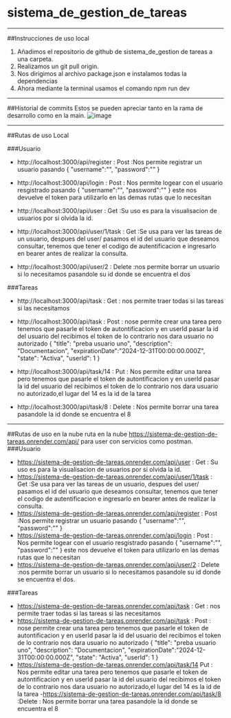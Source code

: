 # sistema_de_gestion_de_tareas

------------


##Instrucciones de uso local
1. Añadimos el repositorio de github de sistema_de_gestion de tareas a una carpeta.
1. Realizamos un git pull origin.
1. Nos dirigimos al archivo package.json e instalamos todas la dependencias
1. Ahora mediante la terminal usamos el comando npm run dev

------------



##Historial de commits Estos se pueden apreciar tanto en la rama de desarrollo como en la main.
![image](https://github.com/NathaNCroWn/sistema_de_gestion_de_tareas/assets/111405640/258d4c45-d446-466a-a1d8-a13907c40606)

------------



##Rutas de uso Local

###Usuario

- http://localhost:3000/api/register : Post :Nos permite registrar un usuario pasando { "username":"", "password":"" }

- http://localhost:3000/api/login : Post : Nos permite logear con el usuario resgistrado pasando { "username":"", "password":"" } este nos devuelve el token para utilizarlo en las demas rutas que lo necesitan

- http://localhost:3000/api/user : Get :Su uso es para la visualisacion de usuarios por si olvida la id.

- http://localhost:3000/api/user/1/task : Get :Se usa para ver las tareas de un usuario, despues del user/ pasamos el id del usuario que deseamos consultar, tenemos que tener el codigo de autentificacion e ingresarlo en bearer antes de realizar la consulta.

- http://localhost:3000/api/user/2 : Delete :nos permite borrar un usuario si lo necesitamos pasandole su id donde se encuentra el dos

###Tareas

- http://localhost:3000/api/task : Get : nos permite traer todas si las tareas si las necesitamos

- http://localhost:3000/api/task : Post : nose permite crear una tarea pero tenemos que pasarle el token de autontificacion y en userId pasar la id del usuario del recibimos el token de lo contrario nos dara usuario no autorizado { "title": "preba usuario uno", "description": "Documentacion", "expirationDate":"2024-12-31T00:00:00.000Z", "state": "Activa", "userId": 1 }

- http://localhost:3000/api/task/14 : Put : Nos permite editar una tarea pero tenemos que pasarle el token de autontificacion y en userId pasar la id del usuario del recibimos el token de lo contrario nos dara usuario no autorizado,el lugar del 14 es la id de la tarea

- http://localhost:3000/api/task/8 : Delete : Nos permite borrar una tarea pasandole la id donde se encuentra el 8

------------



##Rutas de uso en la nube
 ruta en la nube https://sistema-de-gestion-de-tareas.onrender.com/api/ para user con 
servicios como postman.
###Usuario
- https://sistema-de-gestion-de-tareas.onrender.com/api/user : Get : Su uso es para la visualisacion de usuarios por si olvida la id.
- https://sistema-de-gestion-de-tareas.onrender.com/api/user/1/task : Get :Se usa para ver las tareas de un usuario, despues del user/ pasamos el id del usuario que deseamos consultar, tenemos que tener el codigo de autentificacion e ingresarlo en bearer antes de realizar la consulta.
- https://sistema-de-gestion-de-tareas.onrender.com/api/register : Post :Nos permite registrar un usuario pasando { "username":"", "password":"" }
- https://sistema-de-gestion-de-tareas.onrender.com/api/login : Post : Nos permite logear con el usuario resgistrado pasando { "username":"", "password":"" } este nos devuelve el token para utilizarlo en las demas rutas que lo necesitan
- https://sistema-de-gestion-de-tareas.onrender.com/api/user/2 : Delete :nos permite borrar un usuario si lo necesitamos pasandole su id donde se encuentra el dos.
  
###Tareas
- https://sistema-de-gestion-de-tareas.onrender.com/api/task : Get : nos permite traer todas si las tareas si las necesitamos
- https://sistema-de-gestion-de-tareas.onrender.com/api/task  : Post : nose permite crear una tarea pero tenemos que pasarle el token de autontificacion y en userId pasar la id del usuario del recibimos el token de lo contrario nos dara usuario no autorizado { "title": "preba usuario uno", "description": "Documentacion", "expirationDate":"2024-12-31T00:00:00.000Z", "state": "Activa", "userId": 1 }
- https://sistema-de-gestion-de-tareas.onrender.com/api/task/14  Put : Nos permite editar una tarea pero tenemos que pasarle el token de autontificacion y en userId pasar la id del usuario del recibimos el token de lo contrario nos dara usuario no autorizado,el lugar del 14 es la id de la tarea
-https://sistema-de-gestion-de-tareas.onrender.com/api/task/8 :Delete : Nos permite borrar una tarea pasandole la id donde se encuentra el 8

